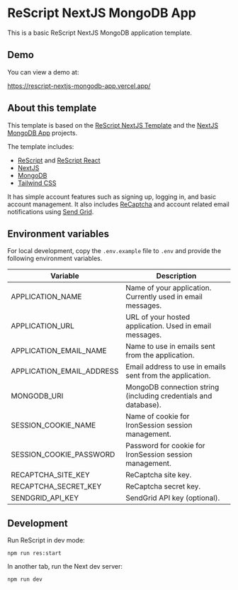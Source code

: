 # ReScript NextJS MongoDB App

This is a basic ReScript NextJS MongoDB application template.

## Demo

You can view a demo at:

https://rescript-nextjs-mongodb-app.vercel.app/

## About this template

This template is based on the [ReScript NextJS Template](https://github.com/ryyppy/rescript-nextjs-template) and the [NextJS MongoDB App](https://github.com/hoangvvo/nextjs-mongodb-app) projects.

The template includes:

- [ReScript](https://rescript-lang.org) and [ReScript React](https://rescript-lang.org/docs/react/latest/introduction)
- [NextJS](https://nextjs.org/)
- [MongoDB](https://www.mongodb.com/)
- [Tailwind CSS](https://tailwindcss.com/)

It has simple account features such as signing up, logging in, and basic account management. It also includes [ReCaptcha](https://www.google.com/recaptcha/about/) and account related email notifications using [Send Grid](https://sendgrid.com/).

## Environment variables

For local development, copy the `.env.example` file to `.env` and provide the following environment variables.

| Variable                  | Description                                                     |
| ------------------------- | --------------------------------------------------------------- |
| APPLICATION_NAME          | Name of your application. Currently used in email messages.     |
| APPLICATION_URL           | URL of your hosted application. Used in email messages.         |
| APPLICATION_EMAIL_NAME    | Name to use in emails sent from the application.                |
| APPLICATION_EMAIL_ADDRESS | Email address to use in emails sent from the application.       |
| MONGODB_URI               | MongoDB connection string (including credentials and database). |
| SESSION_COOKIE_NAME       | Name of cookie for IronSession session management.              |
| SESSION_COOKIE_PASSWORD   | Password for cookie for IronSession session management.         |
| RECAPTCHA_SITE_KEY        | ReCaptcha site key.                                             |
| RECAPTCHA_SECRET_KEY      | ReCaptcha secret key.                                           |
| SENDGRID_API_KEY          | SendGrid API key (optional).                                    |

## Development

Run ReScript in dev mode:

```
npm run res:start
```

In another tab, run the Next dev server:

```
npm run dev
```
